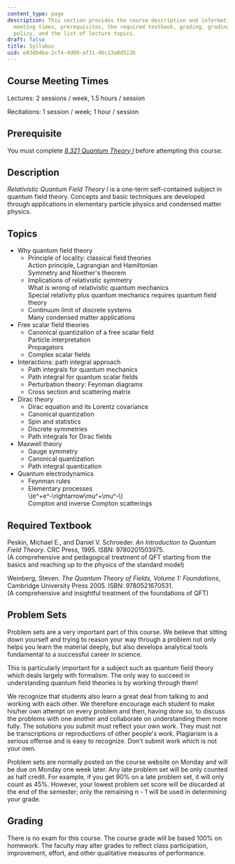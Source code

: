 ```yaml
---
content_type: page
description: This section provides the course description and information on course
  meeting times, prerequisites, the required textbook, grading, grading, homework
  policy, and the list of lecture topics.
draft: false
title: Syllabus
uid: e03db4ba-2cf4-4d09-af31-46c13a8d513b
---
```

## Course Meeting Times

Lectures: 2 sessions / week, 1.5 hours / session

Recitations: 1 session / week; 1 hour / session

## Prerequisite

You must complete [*8.321 Quantum Theory I*](https://ocw.mit.edu/courses/8-321-quantum-theory-i-fall-2017/) before attempting this course.

## Description

*Relativistic Quantum Field Theory I* is a one-term self-contained subject in quantum field theory. Concepts and basic techniques are developed through applications in elementary particle physics and condensed matter physics.

## Topics

- Why quantum field theory
    - Principle of locality: classical field theories        
        Action principle, Lagrangian and Hamiltonian       
        Symmetry and Noether's theorem
    - Implications of relativistic symmetry       
        What is wrong of relativistic quantum mechanics       
        Special relativity plus quantum mechanics requires quantum field theory
    - Continuum limit of discrete systems      
        Many condensed matter applications
- Free scalar field theories
    - Canonical quantization of a free scalar field      
        Particle interpretation      
        Propagators
    - Complex scalar fields
- Interactions: path integral approach
    - Path integrals for quantum mechanics 
    - Path integral for quantum scalar fields 
    - Perturbation theory: Feynman diagrams 
    - Cross section and scattering matrix
- Dirac theory
    - Dirac equation and its Lorentz covariance 
    - Canonical quantization 
    - Spin and statistics 
    - Discrete symmetries 
    - Path integrals for Dirac fields
- Maxwell theory
    - Gauge symmetry 
    - Canonical quantization 
    - Path integral quantization
- Quantum electrodynamics
    - Feynman rules 
    - Elementary processes     
        \\(e^+e^-\rightarrow\mu^+\mu^-\\)     
        Compton and inverse Compton scatterings

## Required Textbook

Peskin, Michael E., and Daniel V. Schroeder. *An Introduction to Quantum Field Theory*. CRC Press, 1995. ISBN: 9780201503975.          
(A comprehensive and pedagogical treatment of QFT starting from the basics and reaching up to the physics of the standard model)

Weinberg, Steven. *The Quantum Theory of Fields, Volume 1: Foundations*, Cambridge University Press 2005. ISBN: 9780521670531.          
(A comprehensive and insightful treatment of the foundations of QFT)

## Problem Sets

Problem sets are a very important part of this course. We believe that sitting down yourself and trying to reason your way through a problem not only helps you learn the material deeply, but also develops analytical tools fundamental to a successful career in science.

This is particularly important for a subject such as quantum field theory which deals largely with formalism. The only way to succeed in understanding quantum field theories is by working through them!

We recognize that students also learn a great deal from talking to and working with each other. We therefore encourage each student to make his/her own attempt on every problem and then, having done so, to discuss the problems with one another and collaborate on understanding them more fully. The solutions you submit must reflect your own work. They must not be transcriptions or reproductions of other people's work. Plagiarism is a serious offense and is easy to recognize. Don't submit work which is not your own.

Problem sets are normally posted on the course website on Monday and will be due on Monday one week later. Any late problem set will be only counted as half credit. For example, if you get 90% on a late problem set, it will only count as 45%. However, your lowest problem set score will be discarded at the end of the semester; only the remaining n - 1 will be used in determining your grade.

## Grading

There is no exam for this course. The course grade will be based 100% on homework. The faculty may alter grades to reflect class participation, improvement, effort, and other qualitative measures of performance.